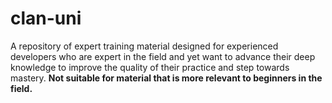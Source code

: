 # clan-uni
A repository of expert training material designed for experienced developers who are expert in the field and yet want to advance their deep knowledge to improve the quality of their practice and step towards mastery.
**Not suitable for material that is more relevant to beginners in the field.**
